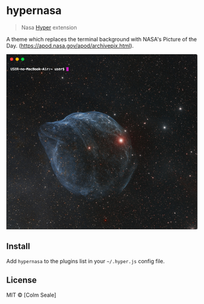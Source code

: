 # hypernasa

> Nasa [Hyper](https://hyper.is) extension

A theme which replaces the terminal background with NASA's Picture of the Day. (https://apod.nasa.gov/apod/archivepix.html).

![](screenshot.png)


## Install

Add `hypernasa` to the plugins list in your `~/.hyper.js` config file.


## License

MIT © [Colm Seale]
